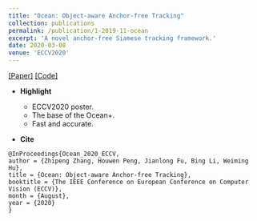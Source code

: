 ```yaml
---
title: "Ocean: Object-aware Anchor-free Tracking"
collection: publications
permalink: /publication/1-2019-11-ocean
excerpt: 'A novel anchor-free Siamese tracking framework.'
date: 2020-03-08
venue: 'ECCV2020'
---
```


[[Paper]](https://arxiv.org/abs/2006.10721) [[Code]](https://github.com/JudasDie/SOTS)

- **Highlight**
	- ECCV2020 poster.
    - The base of the Ocean+.
    - Fast and accurate.

- **Cite**
```
@InProceedings{Ocean_2020_ECCV,
author = {Zhipeng Zhang, Houwen Peng, Jianlong Fu, Bing Li, Weiming Hu},
title = {Ocean: Object-aware Anchor-free Tracking},
booktitle = {The IEEE Conference on European Conference on Computer Vision (ECCV)},
month = {August},
year = {2020}
}
```

